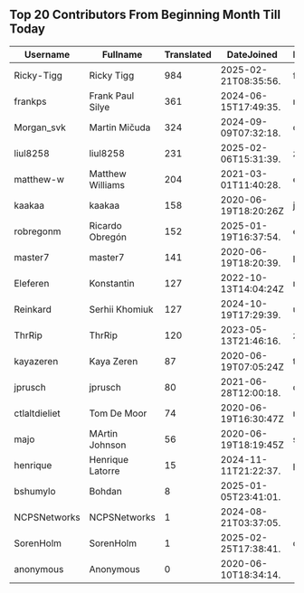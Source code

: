 ## Top 20 Contributors From Beginning Month Till Today ##
|Username|Fullname|Translated|DateJoined|Language|
|--------|--------|----------|----------|-------|
|Ricky-Tigg|Ricky Tigg|984|2025-02-21T08:35:56.|fi|
|frankps|Frank Paul Silye|361|2024-06-15T17:49:35.|nb_NO|
|Morgan_svk|Martin Mičuda|324|2024-09-09T07:32:18.|cs|
|liul8258|liul8258|231|2025-02-06T15:31:39.|zh_Hans|
|matthew-w|Matthew Williams|204|2021-03-01T11:40:28.|en_AU|
|kaakaa|kaakaa|158|2020-06-19T18:20:26Z|ja|
|robregonm|Ricardo Obregón|152|2025-01-19T16:37:54.|es|
|master7|master7|141|2020-06-19T18:20:39.|pl|
|Eleferen|Konstantin|127|2022-10-13T14:04:24Z|ru|
|Reinkard|Serhii Khomiuk|127|2024-10-19T17:29:39.|uk|
|ThrRip|ThrRip|120|2023-05-13T21:46:16.|zh_Hans|
|kayazeren|Kaya Zeren|87|2020-06-19T07:05:24Z|tr|
|jprusch|jprusch|80|2021-06-28T12:00:18.|de|
|ctlaltdieliet|Tom De Moor|74|2020-06-19T16:30:47Z|nl|
|majo|MArtin Johnson|56|2020-06-19T18:19:45Z|sv|
|henrique|Henrique Latorre|15|2024-11-11T21:22:37.|pt_BR|
|bshumylo|Bohdan|8|2025-01-05T23:41:01.||
|NCPSNetworks|NCPSNetworks|1|2024-08-21T03:37:05.||
|SorenHolm|SorenHolm|1|2025-02-25T17:38:41.|da|
|anonymous|Anonymous|0|2020-06-10T18:34:14.||
